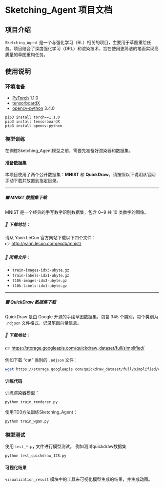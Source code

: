 # Sketching_Agent 项目文档

## 项目介绍
`Sketching_Agent` 是一个与强化学习（RL）相关的项目，主要用于草图重绘任务。项目结合了深度强化学习（DRL）和渲染技术，旨在使用更简洁的笔画实现高质量的草图重构任务。


## 使用说明
### 环境准备
* [PyTorch](http://pytorch.org/) 1.1.0 
* [tensorboardX](https://github.com/lanpa/tensorboard-pytorch/tree/master/tensorboardX)
* [opencv-python](https://pypi.org/project/opencv-python/) 3.4.0
```
pip3 install torch==1.1.0
pip3 install tensorboardX
pip3 install opencv-python
```

### 模型训练
在训练Sketching_Agent模型之前，需要先准备好渲染器和数据集。
#### 准备数据集
本项目使用了两个公开数据集：**MNIST** 和 **QuickDraw**。请按照以下说明从官网手动下载并放置到指定目录。

---
##### 🟦 MNIST 数据集下载
MNIST 是一个经典的手写数字识别数据集，包含 0~9 共 10 类数字的图像。
##### 🔗 下载地址：
请从 Yann LeCun 官方网站下载以下四个文件：  
👉 http://yann.lecun.com/exdb/mnist/
##### 📄 所需文件：
- `train-images-idx3-ubyte.gz`
- `train-labels-idx1-ubyte.gz`
- `t10k-images-idx3-ubyte.gz`
- `t10k-labels-idx1-ubyte.gz`


---

##### 🟨 QuickDraw 数据集下载

QuickDraw 是由 Google 开源的手绘草图数据集，包含 345 个类别，每个类别为 `.ndjson` 文件格式，记录笔画向量信息。

##### 🔗 下载地址：
👉 https://storage.googleapis.com/quickdraw_dataset/full/simplified/

例如下载 “cat” 类别的 `.ndjson` 文件：

```bash
wget https://storage.googleapis.com/quickdraw_dataset/full/simplified/cat.ndjson -P data/quickdraw/
```

#### 训练代码
训练渲染器模型：
```bash
python train_renderer.py
```
使用TD3方法训练Sketching_Agent：
```bash
python train_wgan.py
```
### 模型测试
使用 `test_*.py` 文件进行模型测试。
例如测试quickdraw数据集
```bash
python test_quickdraw_128.py
```
#### 可视化结果
 `visualization_result` 模块中的工具来可视化模型生成的结果，并生成动图。


